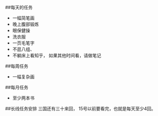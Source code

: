 ##每天的任务
* 一幅简笔画
* 晚上腹部锻炼
* 眼保健操
* 洗衣服
* 一页毛笔字
* 不逛八组、
* 不躺床上看知乎， 如果其他时间看，请做笔记

##每周任务
* 一幅复杂画

##每月任务
* 至少两本书

##长线任务安排
三国还有三十来回， 15号以前要看完，也就是每天至少4回。

